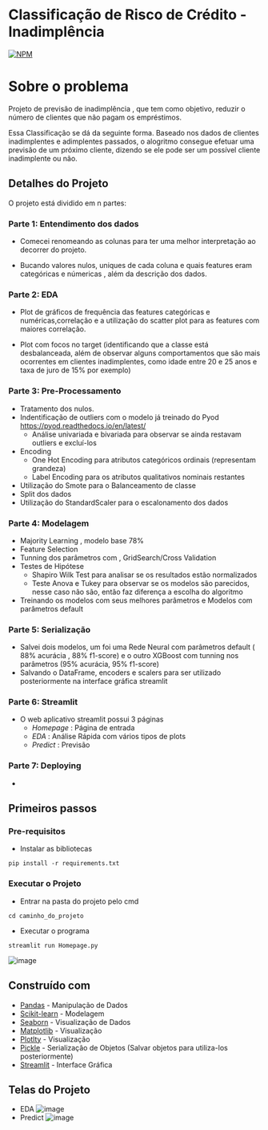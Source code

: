 # Classificação de Risco de Crédito - Inadimplência

[![NPM](https://img.shields.io/npm/l/react)](https://github.com/LucasAlves99/CreditDataRisk_Classification/blob/main/LICENSE) 

# Sobre o problema
Projeto de previsão de inadimplência , que tem como objetivo, reduzir o número de clientes que não pagam os empréstimos.

Essa Classificação se dá da seguinte forma. Baseado nos dados de clientes inadimplentes e adimplentes passados, o alogritmo consegue efetuar 
uma previsão de um próximo cliente, dizendo se ele pode ser um possível cliente inadimplente ou não.

## Detalhes do Projeto
O projeto está dividido em n partes:
### Parte 1: Entendimento dos dados

* Comecei renomeando as colunas para ter uma melhor interpretação ao decorrer do projeto.

* Bucando valores nulos, uniques de cada coluna e quais features eram categóricas e númericas , além da descrição dos dados.

### Parte 2: EDA

* Plot de gráficos de frequência das features categóricas e numéricas,correlação e a utilização do scatter plot para as features com maiores correlação.

* Plot com focos no target (identificando que a classe está desbalanceada, além de observar alguns comportamentos que são mais ocorrentes em clientes inadimplentes, como idade entre 20 e 25 anos e taxa de juro de 15% por exemplo)

### Parte 3: Pre-Processamento
* Tratamento dos nulos.
* Indentificação de outliers com o modelo já treinado do Pyod https://pyod.readthedocs.io/en/latest/
    * Análise univariada e bivariada para observar se ainda restavam outliers e excluí-los 
* Encoding 
    * One Hot Encoding para atributos categóricos ordinais (representam grandeza)   
    * Label Encoding para os atributos qualitativos nominais restantes
* Utilização do Smote para o Balanceamento de classe 
* Split dos dados
* Utilização do StandardScaler para o escalonamento dos dados
### Parte 4: Modelagem
* Majority Learning , modelo base 78%
* Feature Selection 
* Tunning dos parâmetros com , GridSearch/Cross Validation
* Testes de Hipótese
    * Shapiro Wilk Test para analisar se os resultados estão normalizados 
    * Teste Anova e Tukey para observar se os modelos são parecidos, nesse caso não são, então faz diferença a escolha do algoritmo
* Treinando os modelos com seus melhores parâmetros e Modelos com parâmetros default

### Parte 5: Serialização
* Salvei dois modelos, um foi uma Rede Neural com parâmetros default ( 88% acurácia , 88% f1-score) e o outro XGBoost com tunning nos parâmetros (95% acurácia, 95% f1-score)
* Salvando o DataFrame, encoders e scalers para ser utilizado posteriormente na interface gráfica streamlit

### Parte 6: Streamlit
* O web aplicativo streamlit possui 3 páginas
   * *Homepage* : Página de entrada 
   * *EDA* : Análise Rápida com vários tipos de plots
   * *Predict* : Previsão
### Parte 7: Deploying
* 
## Primeiros passos

### Pre-requisitos

- Instalar as bibliotecas

```
pip install -r requirements.txt
```

### Executar o Projeto

- Entrar na pasta do projeto pelo cmd

```
cd caminho_do_projeto
```

- Executar o programa

```
streamlit run Homepage.py
```
![image](https://user-images.githubusercontent.com/50807648/226122129-964dee2b-095c-4221-9c22-f25a47461839.png)

## Construído com
* [Pandas](https://pandas.pydata.org/) - Manipulação de Dados
* [Scikit-learn](https://scikit-learn.org/stable/) - Modelagem
* [Seaborn](https://seaborn.pydata.org/index.html) - Visualização de Dados
* [Matplotlib](https://matplotlib.org/) - Visualização 
* [Plotlty](https://plotly.com/) - Visualização
* [Pickle](https://docs.python.org/3/library/pickle.html) - Serialização de Objetos (Salvar objetos para utiliza-los posteriormente)
* [Streamlit](https://streamlit.io/) - Interface Gráfica

## Telas do Projeto
* EDA
![image](https://user-images.githubusercontent.com/50807648/230182936-02d59e74-f6e6-418e-994b-1e3a6570224f.png)
* Predict
![image](https://user-images.githubusercontent.com/50807648/230183185-f830b570-2603-4476-8781-2ad89d780dfa.png)








